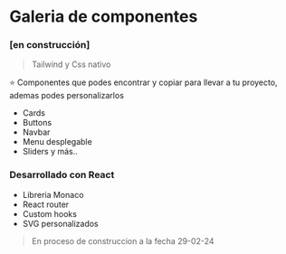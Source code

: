 # Galeria de componentes 
### [en construcción]

> Tailwind y Css nativo 

⭐ Componentes que podes encontrar y copiar para llevar a tu proyecto, ademas podes personalizarlos

- Cards
- Buttons
- Navbar
- Menu desplegable
- Sliders
  y más..

### Desarrollado con React

- Libreria Monaco
- React router
- Custom hooks
- SVG personalizados

> En proceso de construccion a la fecha 29-02-24

